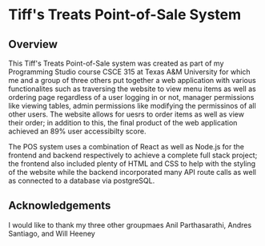 # Tiff's Treats Point-of-Sale System

## Overview
This Tiff's Treats Point-of-Sale system was created as part of my Programming Studio course CSCE 315 at Texas A&M University for which me and a group of three others put together a web application with various functionalites such as traversing the website to view menu items as well as ordering page regardless of a user logging in or not, manager permissions like viewing tables, admin permissions like modifying the permissinos of all other users. The website allows for uesrs to order items as well as view their order; in addition to this, the final product of the web application achieved an 89% user accessibilty score. 

The POS system uses a combination of React as well as Node.js for the frontend and backend respectively to achieve a complete full stack project; the frontend also included plenty of HTML and CSS to help with the styling of the website while the backend incorporated many API route calls as well as connected to a database via postgreSQL. 

## Acknowledgements
I would like to thank my three other groupmaes Anil Parthasarathi, Andres Santiago, and Will Heeney
